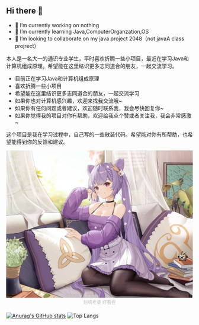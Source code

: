 ## Hi there 👋

- 🔭 I’m currently working on nothing
- 🌱 I’m currently learning Java,ComputerOrganzation,OS 
- 👯 I’m looking to collaborate on my java project 2048（not javaA class projrect）

本人是一名大一的通识专业学生，平时喜欢折腾一些小项目，最近在学习Java和计算机组成原理。希望能在这里结识更多志同道合的朋友，一起交流学习。
- 目前正在学习Java和计算机组成原理
- 喜欢折腾一些小项目
- 希望能在这里结识更多志同道合的朋友，一起交流学习
- 如果你也对计算机感兴趣，欢迎来找我交流哦~
- 如果你有任何问题或者建议，欢迎随时联系我，我会尽快回复你~
- 如果你觉得我的项目对你有帮助，欢迎给我点个赞或者关注我，我会非常感激~


这个项目是我在学习过程中，自己写的一些散装代码。希望能对你有所帮助，也希望能得到你的反馈和建议。


<div style="margin-bottom:1px aligment:CENTER"><img src="./resources/bkg.jpg"></div>
<div style="margin-bottom: 20px;">
<center style="font-size:12px;color:#C0C0C0;padding=2px">刻晴老婆 好看捏</center>
</div>


[![Anurag's GitHub stats](https://github-readme-stats.vercel.app/api?username=dark-but-spark&count_private=true&show_icons=true)](https://github.com/anuraghazra/github-readme-stats)
![Top Langs](https://github-readme-stats.vercel.app/api/top-langs/?username=dark-but-spark&size_weight=0.5&count_weight=0.5&layout=compact&count_private=true&show_icons=true)
<!-- [![Harlok's WakaTime stats](https://github-readme-stats.vercel.app/api/wakatime?username=dark-but-spark&count_private=true&show_icons=true&show_icons=true)](https://github.com/anuraghazra/github-readme-stats) -->